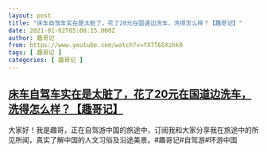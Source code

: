 ```yaml
---
layout: post
title: "床车自驾车实在是太脏了，花了20元在国道边洗车，洗得怎么样？【趣哥记】"
date: 2021-01-02T05:08:15.000Z
author: 趣哥记
from: https://www.youtube.com/watch?v=fX7T65Xzhk8
tags: [ 趣哥记 ]
categories: [ 趣哥记 ]
---
```

<!--1609564095000-->
[床车自驾车实在是太脏了，花了20元在国道边洗车，洗得怎么样？【趣哥记】](https://www.youtube.com/watch?v=fX7T65Xzhk8)
------

<div>
大家好！我是趣哥，正在自驾游中国的旅途中，订阅我和大家分享我在旅途中的所见所闻，真实了解中国的人文习俗及沿途美景。#趣哥记#自驾游#环游中国
</div>
